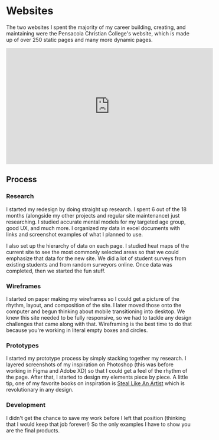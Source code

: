 # Websites

The two websites I spent the majority of my career building, creating, and maintaining were the Pensacola Christian College's website, which is made up of over 250 static pages and many more dynamic pages.

<iframe width="560" height="315" src="https://www.youtube.com/embed/Hll02PI0PEg" title="YouTube video player" frameborder="0" allow="accelerometer; autoplay; clipboard-write; encrypted-media; gyroscope; picture-in-picture" allowfullscreen></iframe>

## Process

### Research
I started my redesign by doing straight up research. I spent 6 out of the 18 months (alongside my other projects and regular site maintenance) just researching. I studied accurate mental models for my targeted age group, good UX, and much more. I organized my data in excel documents with links and screenshot examples of what I planned to use.

I also set up the hierarchy of data on each page. I studied heat maps of the current site to see the most commonly selected areas so that we could emphasize that data for the new site. We did a lot of student surveys from existing students and from random surveyors online. Once data was completed, then we started the fun stuff.

### Wireframes
I started on paper making my wireframes so I could get a picture of the rhythm, layout, and composition of the site. I later moved those onto the computer and begun thinking about mobile transitioning into desktop. We knew this site needed to be fully responsive, so we had to tackle any design challenges that came along with that. Wireframing is the best time to do that because you're working in literal empty boxes and circles.

### Prototypes
I started my prototype process by simply stacking together my research. I layered screenshots of my inspiration on Photoshop (this was before working in Figma and Adobe XD) so that I could get a feel of the rhythm of the page. After that, I started to design my elements piece by piece. A little tip, one of my favorite books on inspiration is [Steal Like An Artist](https://austinkleon.com/steal/) which is revolutionary in any design.

### Development
I didn't get the chance to save my work before I left that position (thinking that I would keep that job forever!) So the only examples I have to show you are the final products.


